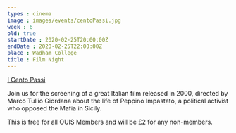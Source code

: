 ```yaml
---
types : cinema
image : images/events/centoPassi.jpg
week : 6
old: true
startDate : 2020-02-25T20:00:00Z
endDate : 2020-02-25T22:00:00Z
place : Wadham College
title : Film Night
---
```


[I Cento Passi](https://en.wikipedia.org/wiki/One_Hundred_Steps)

Join us for the screening of a great Italian film released in 2000, directed by Marco Tullio Giordana about the life of Peppino Impastato, a political activist who opposed the Mafia in Sicily.

This is free for all OUIS Members and will be £2 for any non-members.
